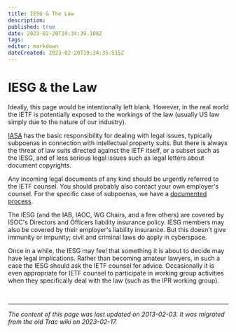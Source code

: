 ```yaml
---
title: IESG & The Law
description: 
published: true
date: 2023-02-20T19:34:39.108Z
tags: 
editor: markdown
dateCreated: 2023-02-20T19:34:35.515Z
---
```


# IESG & the Law

Ideally, this page would be intentionally left blank. However, in the real world the IETF is potentially exposed to the workings of the law (usually US law simply due to the nature of our industry).

[IASA](/group/iesg/iesgiasa) has the basic responsibility for dealing with legal issues, typically subpoenas in connection with intellectual property suits. But there is always the threat of law suits directed against the IETF itself, or a subset such as the IESG, and of less serious legal issues such as legal letters about document copyrights.

Any incoming legal documents of any kind should be urgently referred to the IETF counsel. You should probably also contact your own employer's counsel. For the specific case of subpoenas, we have a [documented process](https://www.ietf.org/about/administration/legal-request-procedures/).

The IESG (and the IAB, IAOC, WG Chairs, and a few others) are covered by ISOC's Directors and Officers liability insurance policy. IESG members may also be covered by their employer's liability insurance. But this doesn't give immunity or impunity; civil and criminal laws do apply in cyberspace.

Once in a while, the IESG may feel that something it is about to decide may have legal implications. Rather than becoming amateur lawyers, in such a case the IESG should ask the IETF counsel for advice. Occasionally it is even appropriate for IETF counsel to participate in working group activities when they specifically deal with the law (such as the IPR working group).

&nbsp;
&nbsp;
&nbsp;

---

*The content of this page was last updated on 2013-02-03. It was migrated from the old Trac wiki on 2023-02-17.*
